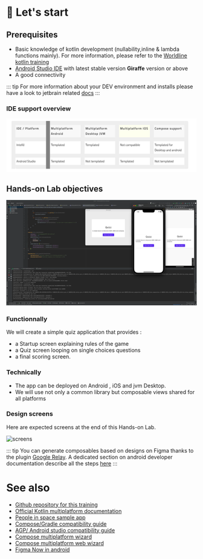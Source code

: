 # 🚀 Let's start

## Prerequisites

- Basic knowledge of kotlin development (nullability,inline & lambda functions mainly). For more information, please refer to the [Worldline kotlin training](https://worldline.github.io/learning-kotlin/)
- [Android Studio IDE](https://developer.android.com/studio) with latest stable version **Giraffe** version or above 
- A good connectivity

::: tip
For more information about your DEV environment and installs please have a look to jetbrain related [docs](https://kotlinlang.org/docs/multiplatform-mobile-setup.html#next-step)
:::

### IDE support overview

![IDE support table](../assets/images/IDE_support.jpg)


## Hands-on Lab objectives

![capture](../assets/images/overview.png)

### Functionnally

We will create a simple quiz application that provides :
- a Startup screen explaining rules of the game
- a Quiz screen looping on single choices questions
- a final scoring screen.

### Technically

- The app can be deployed on Android , iOS and jvm Desktop.
- We will use not only a common library but composable views shared for all platforms


### Design screens

Here are expected screens at the end of this Hands-on Lab.

![screens](../assets/images/screens.png)

::: tip
You can generate composables based on designs on Figma thanks to the plugin [Google Relay](https://www.figma.com/community/plugin/1041056822461507786/Relay-for-Figma). A dedicated section on android developer documentation describe all the steps [here](https://developer.android.com/jetpack/compose/tooling/relay?hl=fr)
:::

# See also

- [Github repository for this training](https://github.com/worldline/learning-kotlin-multiplatform)
- [Official Kotlin multiplatform documentation](https://kotlinlang.org/docs/home.html)
- [People in space sample app](https://github.com/joreilly/PeopleInSpace)
- [Compose/Gradle compatibility guide ](https://www.jetbrains.com/help/kotlin-multiplatform-dev/compose-compatibility-and-versioning.html)
- [AGP/ Android studio compatibility guide ](https://developer.android.com/studio/releases?hl=fr#android_gradle_plugin_and_android_studio_compatibility)
- [Compose multiplatform wizard](https://terrakok.github.io/Compose-Multiplatform-Wizard/)
- [Compose multiplatform web wizard](https://terrakok.github.io/kmp-web-wizard/)
- [Figma Now in android](https://www.figma.com/community/file/1164313362327941158/now-in-android-case-study)

